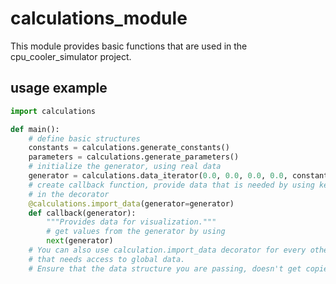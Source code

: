 # calculations_module

This module provides basic functions that are used in the cpu_cooler_simulator project.

## usage example

```python
import calculations

def main():
    # define basic structures
    constants = calculations.generate_constants()
    parameters = calculations.generate_parameters()
    # initialize the generator, using real data
    generator = calculations.data_iterator(0.0, 0.0, 0.0, 0.0, constants, parameters)
    # create callback function, provide data that is needed by using keyword arguments
    # in the decorator
    @calculations.import_data(generator=generator)
    def callback(generator):
        """Provides data for visualization."""
        # get values from the generator by using
        next(generator)
    # You can also use calculation.import_data decorator for every other function
    # that needs access to global data.
    # Ensure that the data structure you are passing, doesn't get copied.
```